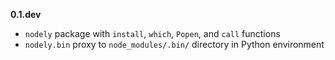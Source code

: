 __0.1.dev__

* `nodely` package with `install`, `which`, `Popen`, and `call` functions
* `nodely.bin` proxy to `node_modules/.bin/` directory in Python environment
